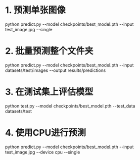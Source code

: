 # 1. 预测单张图像
python predict.py --model checkpoints/best_model.pth --input test_image.jpg --single

# 2. 批量预测整个文件夹
python predict.py --model checkpoints/best_model.pth --input datasets/test/images --output results/predictions

# 3. 在测试集上评估模型
python test.py --model checkpoints/best_model.pth --test_data datasets/test

# 4. 使用CPU进行预测
python predict.py --model checkpoints/best_model.pth --input test_image.jpg --device cpu --single
